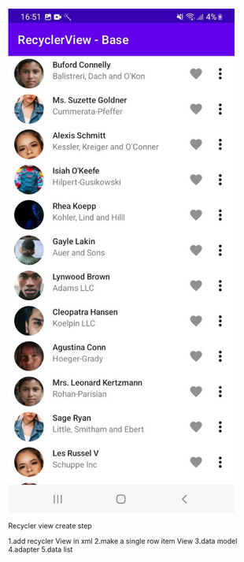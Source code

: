 ![](https://github.com/visu512/RecycleView-in-Kotlin/blob/31cba0426d9d58f36842fa98ee5bc138fbc4c809/4b8crl0uwwv8t4nzadvzaajssta.jpeg)


Recycler view create step

1.add recycler View in xml
2.make a single row item View
3.data model
4.adapter
5.data list
